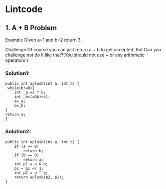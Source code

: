 # Lintcode

## 1. A + B Problem

Example
Given a=1 and b=2 return 3.

Challenge
Of course you can just return a + b to get accepted. But Can you challenge not do it like that?(You should not use + or any arithmetic operators.)

### Solution1:

    public int aplusb(int a, int b) {
     while(b!=0){
        int _a =a ^ b;
        int _b=(a&b)<<1;
        a=_a;
        b=_b;
    }
    return a;
    }


### Solution2:

    public int aplusb(int a, int b) {
        if (a == 0)  
            return b;  
        if (b == 0)  
            return a;  
        int p1 = a & b;
        p1 = p1 << 1;
        int p2 = a ^ b;
        return aplusb(p2, p1);   
    }

